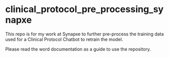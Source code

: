 # clinical_protocol_pre_processing_synapxe
This repo is for my work at Synapxe to further pre-process the training data used for a Clinical Protocol Chatbot to retrain the model. 

Please read the word documentation as a guide to use the repository.
